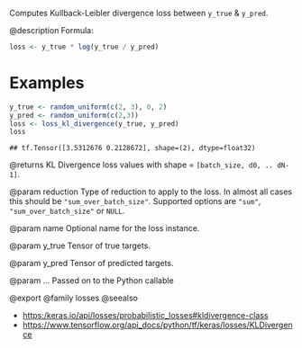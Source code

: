 Computes Kullback-Leibler divergence loss between `y_true` & `y_pred`.

@description
Formula:


```r
loss <- y_true * log(y_true / y_pred)
```

# Examples

```r
y_true <- random_uniform(c(2, 3), 0, 2)
y_pred <- random_uniform(c(2,3))
loss <- loss_kl_divergence(y_true, y_pred)
loss
```

```
## tf.Tensor([3.5312676 0.2128672], shape=(2), dtype=float32)
```

@returns
KL Divergence loss values with shape = `[batch_size, d0, .. dN-1]`.

@param reduction
Type of reduction to apply to the loss. In almost all cases
this should be `"sum_over_batch_size"`.
Supported options are `"sum"`, `"sum_over_batch_size"` or `NULL`.

@param name
Optional name for the loss instance.

@param y_true
Tensor of true targets.

@param y_pred
Tensor of predicted targets.

@param ...
Passed on to the Python callable

@export
@family losses
@seealso
+ <https:/keras.io/api/losses/probabilistic_losses#kldivergence-class>
+ <https://www.tensorflow.org/api_docs/python/tf/keras/losses/KLDivergence>


